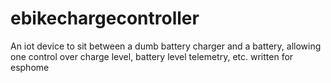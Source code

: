 # ebikechargecontroller
An iot device to sit between a dumb battery charger and a battery, allowing one control over charge level, battery level telemetry, etc. written for esphome
